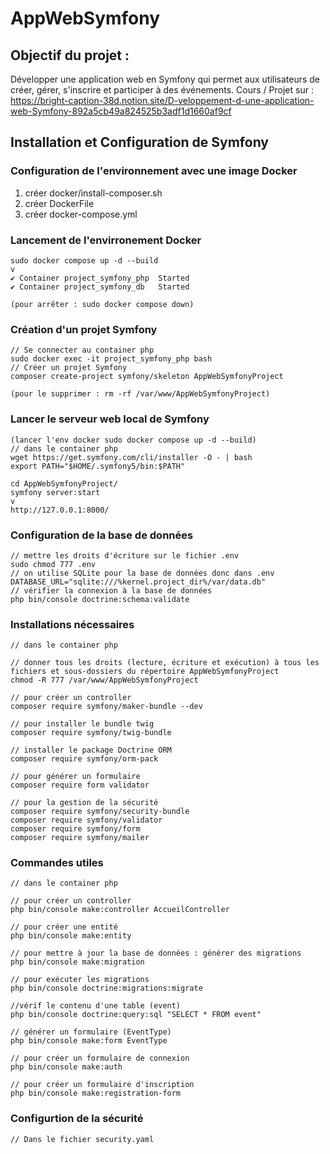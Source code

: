 # AppWebSymfony

## Objectif du projet :

Développer une application web en Symfony qui permet aux utilisateurs de créer, gérer, s'inscrire et participer à des événements.
Cours / Projet sur : https://bright-caption-38d.notion.site/D-veloppement-d-une-application-web-Symfony-892a5cb49a824525b3adf1d1660af9cf

## Installation et Configuration de Symfony

### Configuration de l'environnement avec une image Docker

1. créer docker/install-composer.sh
2. créer DockerFile
3. créer docker-compose.yml

### Lancement de l'envirronement Docker
    sudo docker compose up -d --build
    v
    ✔ Container project_symfony_php  Started
    ✔ Container project_symfony_db   Started

    (pour arrêter : sudo docker compose down)

### Création d'un projet Symfony
    // Se connecter au container php
    sudo docker exec -it project_symfony_php bash
    // Créer un projet Symfony
    composer create-project symfony/skeleton AppWebSymfonyProject
    
    (pour le supprimer : rm -rf /var/www/AppWebSymfonyProject)

### Lancer le serveur web local de Symfony
    (lancer l'env docker sudo docker compose up -d --build)
    // dans le container php
    wget https://get.symfony.com/cli/installer -O - | bash
    export PATH="$HOME/.symfony5/bin:$PATH"
    
    cd AppWebSymfonyProject/
    symfony server:start
    v
    http://127.0.0.1:8000/

### Configuration de la base de données
    // mettre les droits d'écriture sur le fichier .env
    sudo chmod 777 .env
    // on utilise SQLite pour la base de données donc dans .env
    DATABASE_URL="sqlite:///%kernel.project_dir%/var/data.db"
    // vérifier la connexion à la base de données
    php bin/console doctrine:schema:validate

### Installations nécessaires
    // dans le container php

    // donner tous les droits (lecture, écriture et exécution) à tous les fichiers et sous-dossiers du répertoire AppWebSymfonyProject
    chmod -R 777 /var/www/AppWebSymfonyProject

    // pour créer un controller
    composer require symfony/maker-bundle --dev

    // pour installer le bundle twig
    composer require symfony/twig-bundle

    // installer le package Doctrine ORM
    composer require symfony/orm-pack

    // pour générer un formulaire
    composer require form validator 

    // pour la gestion de la sécurité
    composer require symfony/security-bundle
    composer require symfony/validator
    composer require symfony/form
    composer require symfony/mailer

### Commandes utiles
    // dans le container php

    // pour créer un controller
    php bin/console make:controller AccueilController

    // pour créer une entité
    php bin/console make:entity

    // pour mettre à jour la base de données : générer des migrations
    php bin/console make:migration

    // pour exécuter les migrations
    php bin/console doctrine:migrations:migrate

    //vérif le contenu d'une table (event)
    php bin/console doctrine:query:sql "SELECT * FROM event"

    // générer un formulaire (EventType)
    php bin/console make:form EventType

    // pour créer un formulaire de connexion
    php bin/console make:auth

    // pour créer un formulaire d'inscription
    php bin/console make:registration-form


### Configurtion de la sécurité
    // Dans le fichier security.yaml
